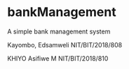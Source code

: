 # bankManagement
A simple bank management system

Kayombo, Edsamweli NIT/BIT/2018/808

KHIYO Asifiwe M   NIT/BIT/2018/810
